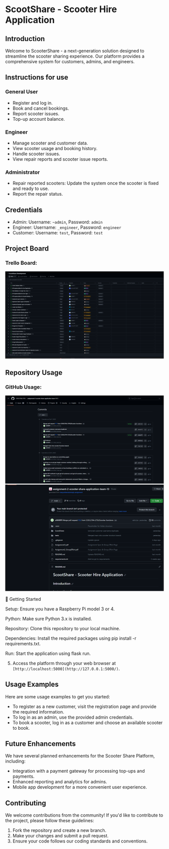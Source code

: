 # ScootShare - Scooter Hire Application

## Introduction

Welcome to ScooterShare - a next-generation solution designed to streamline the scooter sharing experience. Our platform provides a comprehensive system for customers, admins, and engineers.

## Instructions for use

### General User

- Register and log in.
- Book and cancel bookings.
- Report scooter issues.
- Top-up account balance.

### Engineer

- Manage scooter and customer data.
- View scooter usage and booking history.
- Handle scooter issues.
- View repair reports and scooter issue reports.

### Administrator

- Repair reported scooters: Update the system once the scooter is fixed and ready to use.
- Report the repair status.

## Credentials

- Admin: Username: `~admin`, Password: `admin`
- Engineer: Username: `_engineer`, Password: `engineer`
- Customer: Username: `test`, Password: `test`

## Project Board

### Trello Board:

![Trello Board](TrelloBoard_GitHubProject.png)

## Repository Usage

### GitHub Usage:

![GitHub Usage](GitHub_usage_1.png)
![GitHub Usage](GitHub_usage_2.png)

🚀 Getting Started

Setup: Ensure you have a Raspberry Pi model 3 or 4.

Python: Make sure Python 3.x is installed.

Repository: Clone this repository to your local machine.

Dependencies: Install the required packages using pip install -r requirements.txt.

Run: Start the application using flask run.

5. Access the platform through your web browser at `[http://localhost:5000](http://127.0.0.1:5000/)`.

## Usage Examples

Here are some usage examples to get you started:

- To register as a new customer, visit the registration page and provide the required information.
- To log in as an admin, use the provided admin credentials.
- To book a scooter, log in as a customer and choose an available scooter to book.

## Future Enhancements

We have several planned enhancements for the Scooter Share Platform, including:

- Integration with a payment gateway for processing top-ups and payments.
- Enhanced reporting and analytics for admins.
- Mobile app development for a more convenient user experience.

## Contributing

We welcome contributions from the community! If you'd like to contribute to the project, please follow these guidelines:

1. Fork the repository and create a new branch.
2. Make your changes and submit a pull request.
3. Ensure your code follows our coding standards and conventions.
